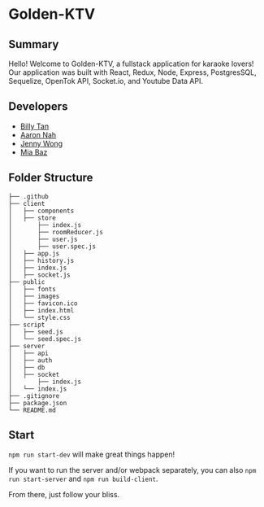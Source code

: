 # Golden-KTV

## Summary

Hello! Welcome to Golden-KTV, a fullstack application for karaoke lovers! Our application was built with React, Redux, Node, Express, PostgresSQL, Sequelize, OpenTok API, Socket.io, and Youtube Data API.

## Developers

- [Billy Tan](https://github.com/cieltan)
- [Aaron Nah](https://github.com/chynh)
- [Jenny Wong](https://github.com/jwong-fs)
- [Mia Baz](https://github.com/bazb0t)


## Folder Structure

```
├── .github
├── client
│   ├── components
│   ├── store
│       ├── index.js
│       ├── roomReducer.js
│       ├── user.js
│       ├── user.spec.js
│   ├── app.js
│   ├── history.js
│   ├── index.js
│   ├── socket.js
├── public
│   ├── fonts
│   ├── images
│   ├── favicon.ico
│   ├── index.html
│   └── style.css
├── script
│   ├── seed.js
│   └── seed.spec.js
├── server
│   ├── api
│   ├── auth
│   ├── db
│   ├── socket
│       ├── index.js
│   └── index.js
├── .gitignore
├── package.json
└── README.md
```

## Start

`npm run start-dev` will make great things happen!

If you want to run the server and/or webpack separately, you can also `npm run start-server` and `npm run build-client`.

From there, just follow your bliss.

